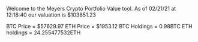 Welcome to the Meyers Crypto Portfolio Value tool. 
As of 02/21/21 at 12:18:40 our valuation is $103851.23 

BTC Price = $57629.97
 ETH Price = $1953.12
BTC Holdings = 0.98BTC
 ETH holdings = 24.255477532ETH 
